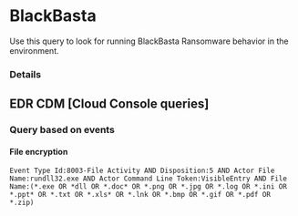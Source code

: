 # BlackBasta

Use this query to look for running BlackBasta Ransomware behavior in the environment.

### Details

## EDR CDM [Cloud Console queries]

### Query based on events

#### File encryption
```
Event Type Id:8003-File Activity AND Disposition:5 AND Actor File Name:rundll32.exe AND Actor Command Line Token:VisibleEntry AND File Name:(*.exe OR *dll OR *.doc* OR *.png OR *.jpg OR *.log OR *.ini OR *.ppt* OR *.txt OR *.xls* OR *.lnk OR *.bmp OR *.gif OR *.pdf OR *.zip)

```